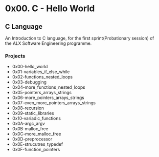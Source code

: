 # 0x00. C - Hello World
## C Language

An Introduction to C language, for the first sprint(Probationary session) of the ALX Software Engineering programme.

### Projects

- 0x00-hello_world
- 0x01-variables_if_else_while
- 0x02-functions_nested_loops
- 0x03-debugging
- 0x04-more_functions_nested_loops
- 0x05-pointers_arrays_strings
- 0x06-more_pointers_arrays_strings
- 0x07-even_more_pointers_arrays_strings
- 0x08-recursion
- 0x09-static_libraries
- 0x10-variadic_functions
- 0x0A-argc_argv
- 0x0B-malloc_free
- 0x0C-more_malloc_free
- 0x0D-preprocessor
- 0x0E-strucutres_typedef
- 0x0F-function_pointers
